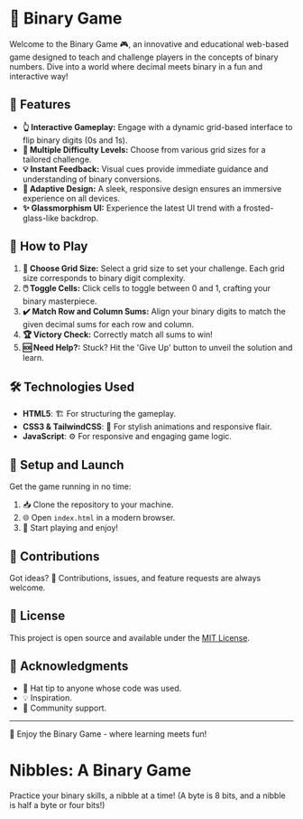 # 🌟 Binary Game

Welcome to the Binary Game 🎮, an innovative and educational web-based game designed to teach and challenge players in the concepts of binary numbers. Dive into a world where decimal meets binary in a fun and interactive way!

## 🚀 Features

- **👆 Interactive Gameplay:** Engage with a dynamic grid-based interface to flip binary digits (0s and 1s).
- **🧠 Multiple Difficulty Levels:** Choose from various grid sizes for a tailored challenge.
- **💡 Instant Feedback:** Visual cues provide immediate guidance and understanding of binary conversions.
- **🎨 Adaptive Design:** A sleek, responsive design ensures an immersive experience on all devices.
- **✨ Glassmorphism UI:** Experience the latest UI trend with a frosted-glass-like backdrop.

## 🎲 How to Play

1. **🔢 Choose Grid Size:** Select a grid size to set your challenge. Each grid size corresponds to binary digit complexity.
2. **🖱️ Toggle Cells:** Click cells to toggle between 0 and 1, crafting your binary masterpiece.
3. **✔️ Match Row and Column Sums:** Align your binary digits to match the given decimal sums for each row and column.
4. **🏆 Victory Check:** Correctly match all sums to win!
5. **🆘 Need Help?:** Stuck? Hit the 'Give Up' button to unveil the solution and learn.

## 🛠️ Technologies Used

- **HTML5**: 🏗️ For structuring the gameplay.
- **CSS3 & TailwindCSS**: 🎨 For stylish animations and responsive flair.
- **JavaScript**: ⚙️ For responsive and engaging game logic.

## 🚀 Setup and Launch

Get the game running in no time:

1. 📥 Clone the repository to your machine.
2. 🌐 Open `index.html` in a modern browser.
3. 🎉 Start playing and enjoy!

## 🤝 Contributions

Got ideas? 🌟 Contributions, issues, and feature requests are always welcome.

## 📜 License

This project is open source and available under the [MIT License](LICENSE).

## 🙏 Acknowledgments

- 🎩 Hat tip to anyone whose code was used.
- 💡 Inspiration.
- 🌟 Community support.

---

💖 Enjoy the Binary Game - where learning meets fun!


# Nibbles: A Binary Game

Practice your binary skills, a nibble at a time! (A byte is 8 bits, and a nibble is half a byte or four bits!)
